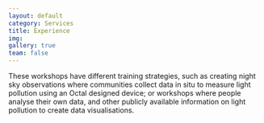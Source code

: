 ```yaml
---
layout: default
category: Services
title: Experience
img:
gallery: true
team: false
---
```

These workshops have different training strategies, such as creating night sky observations
where communities collect data in situ to measure light pollution using an Octal designed
device; or workshops where people analyse their own data, and other publicly available
information on light pollution to create data visualisations.
